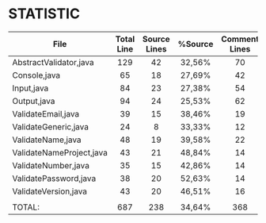 # STATISTIC

| File                     | Total Line | Source Lines | %Source | Comment Lines | Comment % | Blank Lines | Blank % |
| ------------------------ | :--------: | :----------: | :-----: | :-----------: | :-------: | :---------: | :-----: |
| AbstractValidator,java   | 129        | 42           | 32,56%  | 70            | 54,26%    | 17          | 13,18%  |
| Console,java             | 65         | 18           | 27,69%  | 42            | 64,62%    | 5           | 7,69%   |
| Input,java               | 84         | 23           | 27,38%  | 54            | 64,29%    | 7           | 8,33%   |
| Output,java              | 94         | 24           | 25,53%  | 62            | 65,96%    | 8           | 8,51%   |
| ValidateEmail,java       | 39         | 15           | 38,46%  | 19            | 48,72%    | 5           | 12,82%  |
| ValidateGeneric,java     | 24         | 8            | 33,33%  | 12            | 50,00%    | 4           | 16,67%  |
| ValidateName,java        | 48         | 19           | 39,58%  | 22            | 45,83%    | 7           | 14,58%  |
| ValidateNameProject,java | 43         | 21           | 48,84%  | 14            | 32,56%    | 8           | 18,60%  |
| ValidateNumber,java      | 35         | 15           | 42,86%  | 14            | 40,00%    | 6           | 17,14%  |
| ValidatePassword,java    | 38         | 20           | 52,63%  | 14            | 36,84%    | 4           | 10,53%  |
| ValidateVersion,java     | 43         | 20           | 46,51%  | 16            | 37,21%    | 7           | 16,28%  |
|                          |            |              |         |               |           |             |         |
| TOTAL:                   | 687        | 238          | 34,64%  | 368           | 53,57%    | 81          | 11,79%  |